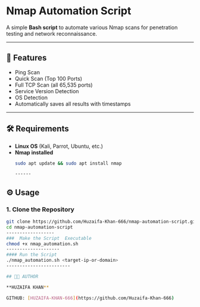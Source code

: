 # Nmap Automation Script

A simple **Bash script** to automate various Nmap scans for penetration testing and network reconnaissance.

---

## 🚀 Features
- Ping Scan
- Quick Scan (Top 100 Ports)
- Full TCP Scan (all 65,535 ports)
- Service Version Detection
- OS Detection
- Automatically saves all results with timestamps

---

## 🛠️ Requirements
- **Linux OS** (Kali, Parrot, Ubuntu, etc.)
- **Nmap installed**
  ```bash
  sudo apt update && sudo apt install nmap
  
  ------
## ⚙️ Usage

### 1. Clone the Repository
```bash
git clone https://github.com/Huzaifa-Khan-666/nmap-automation-script.git
cd nmap-automation-script
------------------
###  Make the Script  Executable
chmod +x nmap_automation.sh
--------------------
#### Run the Script
./nmap_automation.sh <target-ip-or-domain>
------------------------

## 👨‍💻 AUTHOR

**HUZAIFA KHAN**

GITHUB: [HUZAIFA-KHAN-666](https://github.com/Huzaifa-Khan-666)

